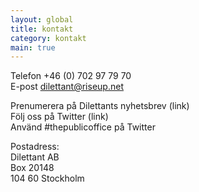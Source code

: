 ```yaml
---
layout: global
title: kontakt
category: kontakt
main: true
---
```


Telefon +46 (0) 702 97 79 70  
E-post dilettant@riseup.net  

Prenumerera på Dilettants nyhetsbrev (link)  
Följ oss på Twitter (link)  
Använd #thepublicoffice på Twitter  

Postadress:  
Dilettant AB  
Box 20148  
104 60 Stockholm  

